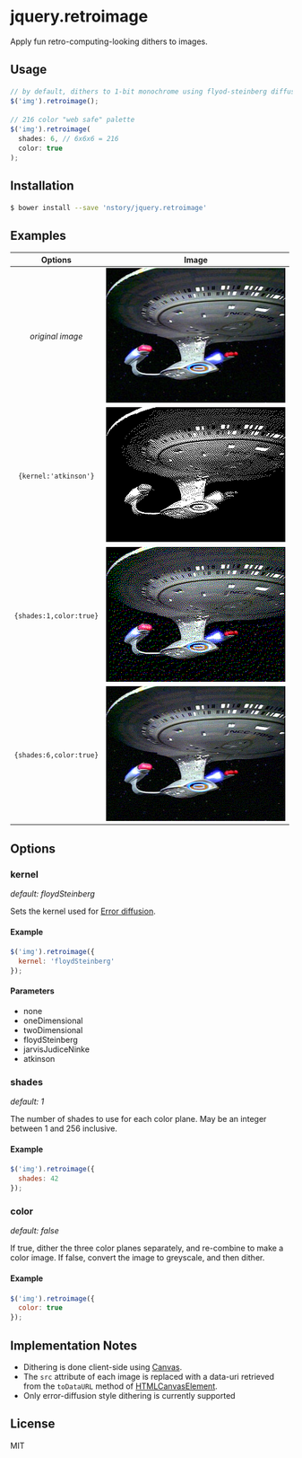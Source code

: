 # jquery.retroimage
Apply fun retro-computing-looking dithers to images.

## Usage
```javascript
// by default, dithers to 1-bit monochrome using flyod-steinberg diffusion
$('img').retroimage();

// 216 color "web safe" palette
$('img').retroimage(
  shades: 6, // 6x6x6 = 216
  color: true
);
```

## Installation
```bash
$ bower install --save 'nstory/jquery.retroimage'
```

## Examples
Options | Image
:-----:|:-----:
_original image_ | ![original image](images/enterprise-d.jpg)
`{kernel:'atkinson'}` | ![atkinson](images/atkinson.png)
`{shades:1,color:true}` | ![atkinson](images/3bit.png)
`{shades:6,color:true}` | ![websafe](images/websafe.png)

## Options
### kernel
*default: floydSteinberg*

Sets the kernel used for [Error diffusion](http://en.wikipedia.org/wiki/Error_diffusion).

#### Example
```javascript
$('img').retroimage({
  kernel: 'floydSteinberg'
});
```
#### Parameters
* none
* oneDimensional
* twoDimensional
* floydSteinberg
* jarvisJudiceNinke
* atkinson

### shades
*default: 1*

The number of shades to use for each color plane. May be an integer between 1 and 256 inclusive.

#### Example
```javascript
$('img').retroimage({
  shades: 42
});
```

### color
*default: false*

If true, dither the three color planes separately, and re-combine to make a color image. If false, convert the image to greyscale, and then dither.

#### Example
```javascript
$('img').retroimage({
  color: true
});
```

## Implementation Notes
* Dithering is done client-side using [Canvas](https://developer.mozilla.org/en-US/docs/Web/HTML/Canvas).
* The `src` attribute of each image is replaced with a data-uri retrieved from the `toDataURL` method of [HTMLCanvasElement](https://developer.mozilla.org/en-US/docs/Web/API/HTMLCanvasElement).
* Only error-diffusion style dithering is currently supported

## License
MIT
